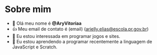 # Sobre mim
- 👋 Olá meu nome é **@AryVitoriaa**
- :+1: Meu email de contato é (email) (arielly.elias@escola.pr.gov.br)
- 👀 Eu estou interessada em programar jogos e sites.
- 🌱 Eu estou aprendendo a programar recentemente a linguagem de JavaScript e Scratch.

